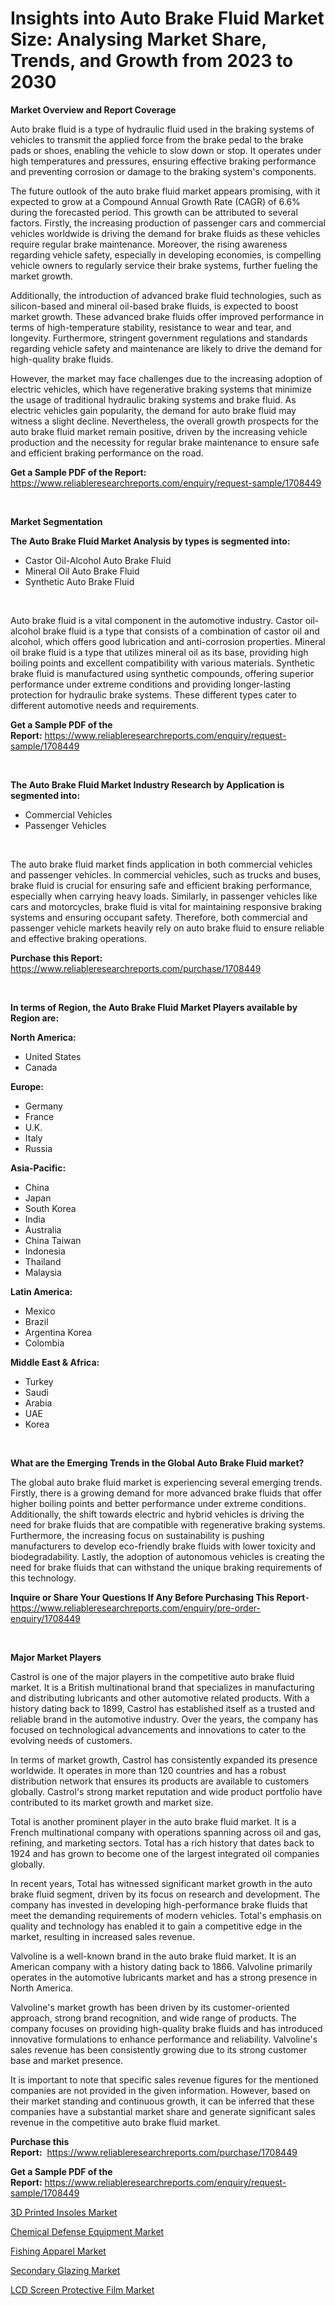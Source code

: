 <p><h1>Insights into Auto Brake Fluid Market Size: Analysing Market Share, Trends, and Growth from 2023 to 2030</h1></p><p><strong>Market Overview and Report Coverage</strong></p>
<p><p>Auto brake fluid is a type of hydraulic fluid used in the braking systems of vehicles to transmit the applied force from the brake pedal to the brake pads or shoes, enabling the vehicle to slow down or stop. It operates under high temperatures and pressures, ensuring effective braking performance and preventing corrosion or damage to the braking system's components.</p><p>The future outlook of the auto brake fluid market appears promising, with it expected to grow at a Compound Annual Growth Rate (CAGR) of 6.6% during the forecasted period. This growth can be attributed to several factors. Firstly, the increasing production of passenger cars and commercial vehicles worldwide is driving the demand for brake fluids as these vehicles require regular brake maintenance. Moreover, the rising awareness regarding vehicle safety, especially in developing economies, is compelling vehicle owners to regularly service their brake systems, further fueling the market growth.</p><p>Additionally, the introduction of advanced brake fluid technologies, such as silicon-based and mineral oil-based brake fluids, is expected to boost market growth. These advanced brake fluids offer improved performance in terms of high-temperature stability, resistance to wear and tear, and longevity. Furthermore, stringent government regulations and standards regarding vehicle safety and maintenance are likely to drive the demand for high-quality brake fluids.</p><p>However, the market may face challenges due to the increasing adoption of electric vehicles, which have regenerative braking systems that minimize the usage of traditional hydraulic braking systems and brake fluid. As electric vehicles gain popularity, the demand for auto brake fluid may witness a slight decline. Nevertheless, the overall growth prospects for the auto brake fluid market remain positive, driven by the increasing vehicle production and the necessity for regular brake maintenance to ensure safe and efficient braking performance on the road.</p></p>
<p><strong>Get a Sample PDF of the Report:</strong> <a href="https://www.reliableresearchreports.com/enquiry/request-sample/1708449">https://www.reliableresearchreports.com/enquiry/request-sample/1708449</a></p>
<p>&nbsp;</p>
<p><strong>Market Segmentation</strong></p>
<p><strong>The Auto Brake Fluid Market Analysis by types is segmented into:</strong></p>
<p><ul><li>Castor Oil-Alcohol Auto Brake Fluid</li><li>Mineral Oil Auto Brake Fluid</li><li>Synthetic Auto Brake Fluid</li></ul></p>
<p>&nbsp;</p>
<p><p>Auto brake fluid is a vital component in the automotive industry. Castor oil-alcohol brake fluid is a type that consists of a combination of castor oil and alcohol, which offers good lubrication and anti-corrosion properties. Mineral oil brake fluid is a type that utilizes mineral oil as its base, providing high boiling points and excellent compatibility with various materials. Synthetic brake fluid is manufactured using synthetic compounds, offering superior performance under extreme conditions and providing longer-lasting protection for hydraulic brake systems. These different types cater to different automotive needs and requirements.</p></p>
<p><strong>Get a Sample PDF of the Report:</strong>&nbsp;<a href="https://www.reliableresearchreports.com/enquiry/request-sample/1708449">https://www.reliableresearchreports.com/enquiry/request-sample/1708449</a></p>
<p>&nbsp;</p>
<p><strong>The Auto Brake Fluid Market Industry Research by Application is segmented into:</strong></p>
<p><ul><li>Commercial Vehicles</li><li>Passenger Vehicles</li></ul></p>
<p>&nbsp;</p>
<p><p>The auto brake fluid market finds application in both commercial vehicles and passenger vehicles. In commercial vehicles, such as trucks and buses, brake fluid is crucial for ensuring safe and efficient braking performance, especially when carrying heavy loads. Similarly, in passenger vehicles like cars and motorcycles, brake fluid is vital for maintaining responsive braking systems and ensuring occupant safety. Therefore, both commercial and passenger vehicle markets heavily rely on auto brake fluid to ensure reliable and effective braking operations.</p></p>
<p><strong>Purchase this Report:</strong>&nbsp; <a href="https://www.reliableresearchreports.com/purchase/1708449">https://www.reliableresearchreports.com/purchase/1708449</a></p>
<p>&nbsp;</p>
<p><strong>In terms of Region, the Auto Brake Fluid Market Players available by Region are:</strong></p>
<p>
    <p> <strong> North America: </strong>
        <ul>
            <li>United States</li>
            <li>Canada</li>
        </ul>
        </p> 
    <p> <strong> Europe: </strong>
        <ul>
            <li>Germany</li>
            <li>France</li>
            <li>U.K.</li>
            <li>Italy</li>
            <li>Russia</li>
        </ul>
        </p> 
    <p> <strong> Asia-Pacific: </strong>
        <ul>
            <li>China</li>
            <li>Japan</li>
            <li>South Korea</li>
            <li>India</li>
            <li>Australia</li>
            <li>China Taiwan</li>
            <li>Indonesia</li>
            <li>Thailand</li>
            <li>Malaysia</li>
        </ul>
        </p> 
    <p> <strong> Latin America: </strong>
        <ul>
            <li>Mexico</li>
            <li>Brazil</li>
            <li>Argentina Korea</li>
            <li>Colombia</li>
        </ul>
        </p> 
    <p> <strong> Middle East & Africa: </strong>
        <ul>
            <li>Turkey</li>
            <li>Saudi</li>
            <li>Arabia</li>
            <li>UAE</li>
            <li>Korea</li>
        </ul>
    </p>
    </p>
<p>&nbsp;</p>
<p><strong>What are the Emerging Trends in the Global Auto Brake Fluid market?</strong></p>
<p><p>The global auto brake fluid market is experiencing several emerging trends. Firstly, there is a growing demand for more advanced brake fluids that offer higher boiling points and better performance under extreme conditions. Additionally, the shift towards electric and hybrid vehicles is driving the need for brake fluids that are compatible with regenerative braking systems. Furthermore, the increasing focus on sustainability is pushing manufacturers to develop eco-friendly brake fluids with lower toxicity and biodegradability. Lastly, the adoption of autonomous vehicles is creating the need for brake fluids that can withstand the unique braking requirements of this technology.</p></p>
<p><strong>Inquire or Share Your Questions If Any Before Purchasing This Report</strong>- <a href="https://www.reliableresearchreports.com/enquiry/pre-order-enquiry/1708449">https://www.reliableresearchreports.com/enquiry/pre-order-enquiry/1708449</a></p>
<p>&nbsp;</p>
<p><strong>Major Market Players</strong></p>
<p><p>Castrol is one of the major players in the competitive auto brake fluid market. It is a British multinational brand that specializes in manufacturing and distributing lubricants and other automotive related products. With a history dating back to 1899, Castrol has established itself as a trusted and reliable brand in the automotive industry. Over the years, the company has focused on technological advancements and innovations to cater to the evolving needs of customers.</p><p>In terms of market growth, Castrol has consistently expanded its presence worldwide. It operates in more than 120 countries and has a robust distribution network that ensures its products are available to customers globally. Castrol's strong market reputation and wide product portfolio have contributed to its market growth and market size.</p><p>Total is another prominent player in the auto brake fluid market. It is a French multinational company with operations spanning across oil and gas, refining, and marketing sectors. Total has a rich history that dates back to 1924 and has grown to become one of the largest integrated oil companies globally.</p><p>In recent years, Total has witnessed significant market growth in the auto brake fluid segment, driven by its focus on research and development. The company has invested in developing high-performance brake fluids that meet the demanding requirements of modern vehicles. Total's emphasis on quality and technology has enabled it to gain a competitive edge in the market, resulting in increased sales revenue.</p><p>Valvoline is a well-known brand in the auto brake fluid market. It is an American company with a history dating back to 1866. Valvoline primarily operates in the automotive lubricants market and has a strong presence in North America.</p><p>Valvoline's market growth has been driven by its customer-oriented approach, strong brand recognition, and wide range of products. The company focuses on providing high-quality brake fluids and has introduced innovative formulations to enhance performance and reliability. Valvoline's sales revenue has been consistently growing due to its strong customer base and market presence.</p><p>It is important to note that specific sales revenue figures for the mentioned companies are not provided in the given information. However, based on their market standing and continuous growth, it can be inferred that these companies have a substantial market share and generate significant sales revenue in the competitive auto brake fluid market.</p></p>
<p><strong>Purchase this Report:</strong>&nbsp;&nbsp;<a href="https://www.reliableresearchreports.com/purchase/1708449">https://www.reliableresearchreports.com/purchase/1708449</a></p>
<p></p>
<p><strong>Get a Sample PDF of the Report:</strong>&nbsp;<a href="https://www.reliableresearchreports.com/enquiry/request-sample/1708449">https://www.reliableresearchreports.com/enquiry/request-sample/1708449</a></p>
<p><p><a href="https://www.linkedin.com/pulse/3d-printed-insoles-market-insights-players-forecast-till-msh8e/">3D Printed Insoles Market</a></p><p><a href="https://www.linkedin.com/pulse/chemical-defense-equipment-market-share-amp-new-trends-analysis-keeoe/">Chemical Defense Equipment Market</a></p><p><a href="https://www.linkedin.com/pulse/fishing-apparel-market-challenges-opportunities-growth-bcqme/">Fishing Apparel Market</a></p><p><a href="https://www.linkedin.com/pulse/secondary-glazing-market-insights-players-forecast-till-2030-n1ree/">Secondary Glazing Market</a></p><p><a href="https://www.linkedin.com/pulse/lcd-screen-protective-film-market-insights-players-forecast-lwgse/">LCD Screen Protective Film Market</a></p></p>
